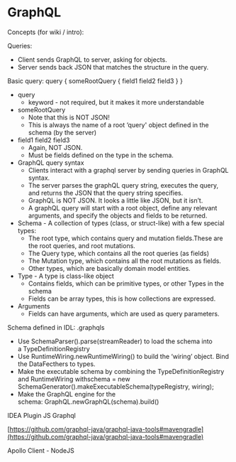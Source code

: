 # GraphQL

Concepts (for wiki / intro):

Queries:

- Client sends GraphQL to server, asking for objects.
- Server sends back JSON that matches the structure in the query.

Basic query: query { someRootQuery { field1 field2 field3 } }

- query
    - keyword - not required, but it makes it more understandable
- someRootQuery
    - Note that this is NOT JSON!
    - This is always the name of a root ‘query' object defined in the schema (by the server)
- field1 field2 field3
    - Again, NOT JSON.
    - Must be fields defined on the type in the schema.
- GraphQL query syntax
    - Clients interact with a graphql server by sending queries in GraphQL syntax.
    - The server parses the graphQL query string, executes the query, and returns the JSON that the query string specifies.
    - GraphQL is NOT JSON. It looks a little like JSON, but it isn’t.
    - A graphQL query will start with a root object, define any relevant arguments, and specify the objects and fields to be returned.
- Schema - A collection of types (class, or struct-like) with a few special types:
    - The root type, which contains query and mutation fields.These are the root queries, and root mutations.
    - The Query type, which contains all the root queries (as fields)
    - The Mutation type, which contains all the root mutations as fields.
    - Other types, which are basically domain model entities.
- Type - A type is class-like object
    - Contains fields, which can be primitive types, or other Types in the schema
    - Fields can be array types, this is how collections are expressed.
- Arguments
    - Fields can have arguments, which are used as query parameters.

Schema defined in IDL: .graphqls

- Use SchemaParser().parse(streamReader) to load the schema into a TypeDefinitionRegistry
- Use RuntimeWiring.newRuntimeWiring() to build the ‘wiring’ object. Bind the DataFecthers to types.
- Make the executable schema by combining the TypeDefinitionRegistry and RuntimeWiring withschema = new SchemaGenerator().makeExecutableSchema(typeRegistry, wiring);
- Make the GraphQL engine for the schema: GraphQL.newGraphQL(schema).build()

IDEA Plugin JS Graphql

[https://github.com/graphql-java/graphql-java-tools#mavengradle](https://github.com/graphql-java/graphql-java-tools#mavengradle)

Apollo Client - NodeJS